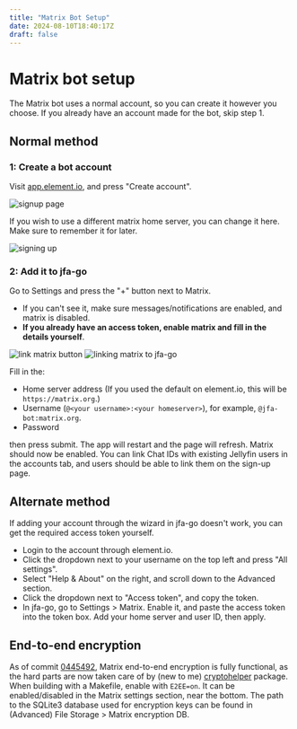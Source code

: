 ```yaml
---
title: "Matrix Bot Setup"
date: 2024-08-10T18:40:17Z
draft: false
---
```


# Matrix bot setup

The Matrix bot uses a normal account, so you can create it however you choose. If you already have an account made for the bot, skip step 1.

## Normal method

### 1: Create a bot account

Visit [app.element.io](https://app.element.io), and press "Create account".

![signup page](/matrix/1.png)

If you wish to use a different matrix home server, you can change it here. Make sure to remember it for later.

![signing up](/matrix/2.png)

### 2: Add it to jfa-go

Go to Settings and press the "+" button next to Matrix.
* If you can't see it, make sure messages/notifications are enabled, and matrix is disabled. 
* **If you already have an access token, enable matrix and fill in the details yourself**.

![link matrix button](/matrix/3.png)
![linking matrix to jfa-go](/matrix/4.png)

Fill in the:
* Home server address (If you used the default on element.io, this will be `https://matrix.org`.)
* Username (`@<your username>:<your homeserver>`), for example, `@jfa-bot:matrix.org`.
* Password

then press submit. The app will restart and the page will refresh. Matrix should now be enabled.
You can link Chat IDs with existing Jellyfin users in the accounts tab, and users should be able to link them on the sign-up page.

## Alternate method

If adding your account through the wizard in jfa-go doesn't work, you can get the required access token yourself. 
* Login to the account through element.io.
* Click the dropdown next to your username on the top left and press "All settings".
* Select "Help & About" on the right, and scroll down to the Advanced section. 
* Click the dropdown next to "Access token", and copy the token.
* In jfa-go, go to Settings > Matrix. Enable it, and paste the access token into the token box. Add your home server and user ID, then apply.

## End-to-end encryption

As of commit [0445492](https://github.com/hrfee/jfa-go/commit/0445492), Matrix end-to-end encryption is fully functional, as the hard parts are now taken care of by (new to me) [cryptohelper](https://pkg.go.dev/maunium.net/go/mautrix/crypto/cryptohelper) package. When building with a Makefile, enable with `E2EE=on`. It can be enabled/disabled in the Matrix settings section, near the bottom. The path to the SQLite3 database used for encryption keys can be found in (Advanced) File Storage > Matrix encryption DB.
